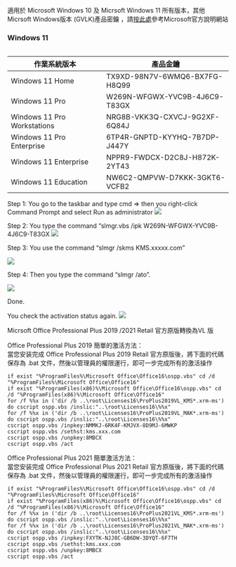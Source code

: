 <p>適用於 Microsoft Windows 10  及 Micrsoft Windows 11 所有版本，其他Micrsoft Windows版本 (GVLK)產品密鑰 ，請<a href="https://docs.microsoft.com/en-us/windows-server/get-started/kmsclientkeys" data-linktype="external">按此處</a>參考Microsoft官方說明網站</p>


<table>
<thead>
<tr>

<h3 id="Windows 11">Windows 11</h3>
<table>
<thead>
<tr>
<th>作業系統版本</th>
<th>產品金鑰</th>
</tr>
</thead>
<tbody>
<tr>
<td>Windows 11 Home </td>
<td>TX9XD-98N7V-6WMQ6-BX7FG-H8Q99  </td>
</tr>
<tr>
<tr>
<td>Windows 11 Pro </td>
<td>W269N-WFGWX-YVC9B-4J6C9-T83GX </td>
</tr>
<tr>
<td>Windows 11 Pro  Workstations </td>
<td>NRG8B-VKK3Q-CXVCJ-9G2XF-6Q84J</td>
</tr>
<tr>
<td>Windows 11 Pro  Enterprise </td>
<td>6TP4R-GNPTD-KYYHQ-7B7DP-J447Y</td>
</tr>
<tr>
<td>Windows 11 Enterprise</td>
<td>NPPR9-FWDCX-D2C8J-H872K-2YT43</td>
</tr>
<tr>
<td>Windows 11 Education </td>
<td>NW6C2-QMPVW-D7KKK-3GKT6-VCFB2</td>
</tr>
</tbody>
</table>
  
  

  
  
  
  
  
  
  
  
  
  
  
  
  
  
  
  
  
  
  
  
  
  
  
  
  
  
  
  
  
  
  
  
  
  
  
  
  
  
  
  
  
  
  
  
  
  
  
  
  
  
  
  
  
  
  
  
  
  
  
  
  
  
  
  
  
  
  
  
  
  
  
  
  
  
  
  
  
  
</div>
Step 1: You go to the taskbar and type cmd => then you right-click Command Prompt and select Run as administrator
<img alt="      " src="https://i.ibb.co/m8j8PrS/Virtual-Box-Windows-11-21-07-2021-16-48-16.png"/>



Step 2: You type the command “slmgr.vbs /ipk W269N-WFGWX-YVC9B-4J6C9-T83GX
<img alt="    " src="https://i.ibb.co/3pzGXDL/Virtual-Box-Windows-11-21-07-2021-16-48-16.png"/>

Step 3: You use the command “slmgr /skms KMS.xxxxx.com” 

<img alt="    " src="https://i.ibb.co/rkXvgKh/image.png"/>

Step 4: Then you type the command “slmgr /ato”.

<img alt="   " src="https://i.ibb.co/N3Rx9kK/2.png"/>

Done.


You check the activation status again.
<img alt="   " src="https://i.ibb.co/4T3JVHT/3.png"/>

</div>
  
  
  
  
  
  
  
  
  
  
  
  
  
  
  
  


</div>
</div>


Micrsoft Office Professional Plus 2019 /2021 Retail 官方原版轉換為VL 版

<p> Office Professional Plus 2019 簡單的激活方法：<br/>當您安装完成 Office Professional Plus 2019 Retail 官方原版後，將下面的代碼保存為 .bat 文件，然後以管理員的權限運行，即可一步完成所有的激活操作</p>
<pre><code>if exist "%ProgramFiles%\Microsoft Office\Office16\ospp.vbs" cd /d "%ProgramFiles%\Microsoft Office\Office16"
if exist "%ProgramFiles(x86)%\Microsoft Office\Office16\ospp.vbs" cd /d "%ProgramFiles(x86)%\Microsoft Office\Office16"
for /f %%x in ('dir /b ..\root\Licenses16\ProPlus2019VL_KMS*.xrm-ms') do cscript ospp.vbs /inslic:"..\root\Licenses16\%%x"
for /f %%x in ('dir /b ..\root\Licenses16\ProPlus2019VL_MAK*.xrm-ms') do cscript ospp.vbs /inslic:"..\root\Licenses16\%%x"
cscript ospp.vbs /inpkey:NMMKJ-6RK4F-KMJVX-8D9MJ-6MWKP
cscript ospp.vbs /sethst:kms.xxx.com
cscript ospp.vbs /unpkey:8MBCX
cscript ospp.vbs /act</code></pre></div>
            </div>



<p>Office Professional Plus 2021 簡單激活方法：<br/>當您安装完成 Office Professional Plus 2021 Retail 官方原版後，將下面的代碼保存為 .bat 文件，然後以管理員的權限運行，即可一步完成所有的激活操作</p>
<pre><code>if exist "%ProgramFiles%\Microsoft Office\Office16\ospp.vbs" cd /d "%ProgramFiles%\Microsoft Office\Office16"
if exist "%ProgramFiles(x86)%\Microsoft Office\Office16\ospp.vbs" cd /d "%ProgramFiles(x86)%\Microsoft Office\Office16"
for /f %%x in ('dir /b ..\root\Licenses16\ProPlus2021VL_KMS*.xrm-ms') do cscript ospp.vbs /inslic:"..\root\Licenses16\%%x"
for /f %%x in ('dir /b ..\root\Licenses16\ProPlus2021VL_MAK*.xrm-ms') do cscript ospp.vbs /inslic:"..\root\Licenses16\%%x"
cscript ospp.vbs /inpkey:FXYTK-NJJ8C-GB6DW-3DYQT-6F7TH
cscript ospp.vbs /sethst:kms.xxx.com
cscript ospp.vbs /unpkey:8MBCX
cscript ospp.vbs /act</code></pre></div>
            </div>









